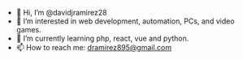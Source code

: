 - 👋 Hi, I’m @davidjramirez28
- 👀 I’m interested in web development, automation, PCs, and video games.
- 🌱 I’m currently learning php, react, vue and python.
- 📫 How to reach me: dramirez895@gmail.com
